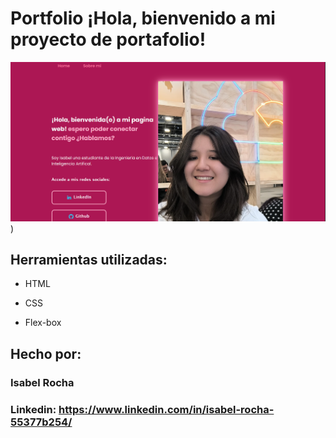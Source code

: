 # Portfolio ¡Hola, bienvenido a mi proyecto de portafolio!

![imagen](https://github.com/Isa-Rocha31415/MiWeb.io/blob/main/web.png)
)  
## Herramientas utilizadas:

* HTML

* CSS

* Flex-box

## Hecho por:

### Isabel Rocha

### Linkedin: https://www.linkedin.com/in/isabel-rocha-55377b254/
